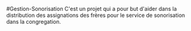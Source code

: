 #Gestion-Sonorisation 
C'est un projet qui a pour but d'aider dans la distribution des assignations des frères 
pour le service de sonorisation dans la congregation. 
